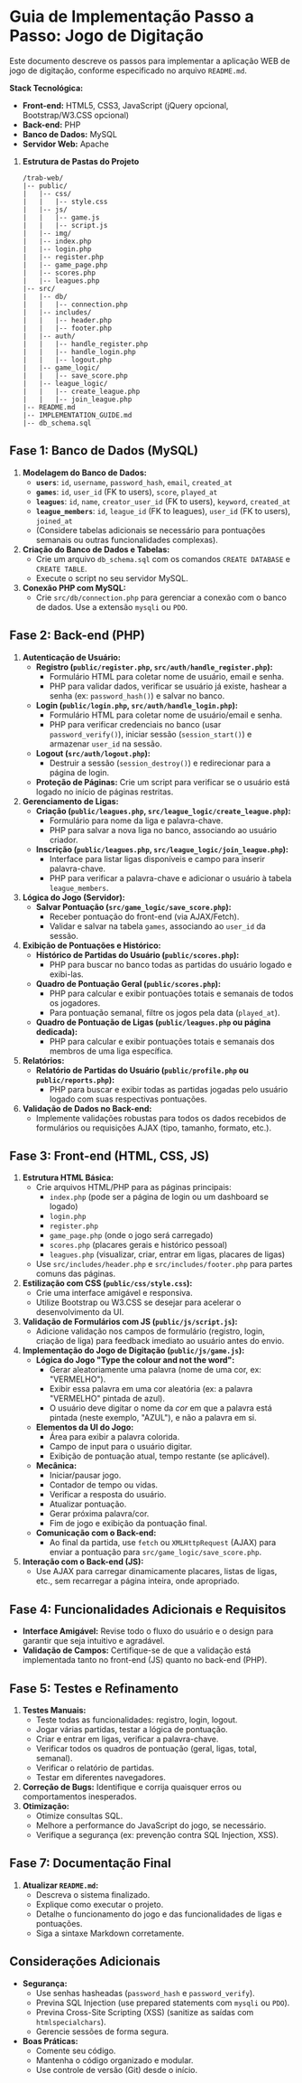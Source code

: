# Guia de Implementação Passo a Passo: Jogo de Digitação

Este documento descreve os passos para implementar a aplicação WEB de jogo de digitação, conforme especificado no arquivo `README.md`.

**Stack Tecnológica:**
*   **Front-end:** HTML5, CSS3, JavaScript (jQuery opcional, Bootstrap/W3.CSS opcional)
*   **Back-end:** PHP
*   **Banco de Dados:** MySQL
*   **Servidor Web:** Apache

1.  **Estrutura de Pastas do Projeto**
    ```
    /trab-web/
    |-- public/
    |   |-- css/
    |   |   |-- style.css
    |   |-- js/
    |   |   |-- game.js
    |   |   |-- script.js
    |   |-- img/
    |   |-- index.php
    |   |-- login.php
    |   |-- register.php
    |   |-- game_page.php
    |   |-- scores.php
    |   |-- leagues.php
    |-- src/
    |   |-- db/
    |   |   |-- connection.php
    |   |-- includes/
    |   |   |-- header.php
    |   |   |-- footer.php
    |   |-- auth/
    |   |   |-- handle_register.php
    |   |   |-- handle_login.php
    |   |   |-- logout.php
    |   |-- game_logic/
    |   |   |-- save_score.php
    |   |-- league_logic/
    |   |   |-- create_league.php
    |   |   |-- join_league.php
    |-- README.md
    |-- IMPLEMENTATION_GUIDE.md
    |-- db_schema.sql
    ```

## Fase 1: Banco de Dados (MySQL)

1.  **Modelagem do Banco de Dados:**
    *   **`users`**: `id`, `username`, `password_hash`, `email`, `created_at`
    *   **`games`**: `id`, `user_id` (FK to users), `score`, `played_at`
    *   **`leagues`**: `id`, `name`, `creator_user_id` (FK to users), `keyword`, `created_at`
    *   **`league_members`**: `id`, `league_id` (FK to leagues), `user_id` (FK to users), `joined_at`
    *   (Considere tabelas adicionais se necessário para pontuações semanais ou outras funcionalidades complexas).
2.  **Criação do Banco de Dados e Tabelas:**
    *   Crie um arquivo `db_schema.sql` com os comandos `CREATE DATABASE` e `CREATE TABLE`.
    *   Execute o script no seu servidor MySQL.
3.  **Conexão PHP com MySQL:**
    *   Crie `src/db/connection.php` para gerenciar a conexão com o banco de dados. Use a extensão `mysqli` ou `PDO`.

## Fase 2: Back-end (PHP)

1.  **Autenticação de Usuário:**
    *   **Registro (`public/register.php`, `src/auth/handle_register.php`):**
        *   Formulário HTML para coletar nome de usuário, email e senha.
        *   PHP para validar dados, verificar se usuário já existe, hashear a senha (ex: `password_hash()`) e salvar no banco.
    *   **Login (`public/login.php`, `src/auth/handle_login.php`):**
        *   Formulário HTML para coletar nome de usuário/email e senha.
        *   PHP para verificar credenciais no banco (usar `password_verify()`), iniciar sessão (`session_start()`) e armazenar `user_id` na sessão.
    *   **Logout (`src/auth/logout.php`):**
        *   Destruir a sessão (`session_destroy()`) e redirecionar para a página de login.
    *   **Proteção de Páginas:** Crie um script para verificar se o usuário está logado no início de páginas restritas.
2.  **Gerenciamento de Ligas:**
    *   **Criação (`public/leagues.php`, `src/league_logic/create_league.php`):**
        *   Formulário para nome da liga e palavra-chave.
        *   PHP para salvar a nova liga no banco, associando ao usuário criador.
    *   **Inscrição (`public/leagues.php`, `src/league_logic/join_league.php`):**
        *   Interface para listar ligas disponíveis e campo para inserir palavra-chave.
        *   PHP para verificar a palavra-chave e adicionar o usuário à tabela `league_members`.
3.  **Lógica do Jogo (Servidor):**
    *   **Salvar Pontuação (`src/game_logic/save_score.php`):**
        *   Receber pontuação do front-end (via AJAX/Fetch).
        *   Validar e salvar na tabela `games`, associando ao `user_id` da sessão.
4.  **Exibição de Pontuações e Histórico:**
    *   **Histórico de Partidas do Usuário (`public/scores.php`):**
        *   PHP para buscar no banco todas as partidas do usuário logado e exibi-las.
    *   **Quadro de Pontuação Geral (`public/scores.php`):**
        *   PHP para calcular e exibir pontuações totais e semanais de todos os jogadores.
        *   Para pontuação semanal, filtre os jogos pela data (`played_at`).
    *   **Quadro de Pontuação de Ligas (`public/leagues.php` ou página dedicada):**
        *   PHP para calcular e exibir pontuações totais e semanais dos membros de uma liga específica.
5.  **Relatórios:**
    *   **Relatório de Partidas do Usuário (`public/profile.php` ou `public/reports.php`):**
        *   PHP para buscar e exibir todas as partidas jogadas pelo usuário logado com suas respectivas pontuações.
6.  **Validação de Dados no Back-end:**
    *   Implemente validações robustas para todos os dados recebidos de formulários ou requisições AJAX (tipo, tamanho, formato, etc.).

## Fase 3: Front-end (HTML, CSS, JS)

1.  **Estrutura HTML Básica:**
    *   Crie arquivos HTML/PHP para as páginas principais:
        *   `index.php` (pode ser a página de login ou um dashboard se logado)
        *   `login.php`
        *   `register.php`
        *   `game_page.php` (onde o jogo será carregado)
        *   `scores.php` (placares gerais e histórico pessoal)
        *   `leagues.php` (visualizar, criar, entrar em ligas, placares de ligas)
    *   Use `src/includes/header.php` e `src/includes/footer.php` para partes comuns das páginas.
2.  **Estilização com CSS (`public/css/style.css`):**
    *   Crie uma interface amigável e responsiva.
    *   Utilize Bootstrap ou W3.CSS se desejar para acelerar o desenvolvimento da UI.
3.  **Validação de Formulários com JS (`public/js/script.js`):**
    *   Adicione validação nos campos de formulário (registro, login, criação de liga) para feedback imediato ao usuário antes do envio.
4.  **Implementação do Jogo de Digitação (`public/js/game.js`):**
    *   **Lógica do Jogo "Type the colour and not the word":**
        *   Gerar aleatoriamente uma palavra (nome de uma cor, ex: "VERMELHO").
        *   Exibir essa palavra em uma cor aleatória (ex: a palavra "VERMELHO" pintada de azul).
        *   O usuário deve digitar o nome da *cor* em que a palavra está pintada (neste exemplo, "AZUL"), e não a palavra em si.
    *   **Elementos da UI do Jogo:**
        *   Área para exibir a palavra colorida.
        *   Campo de input para o usuário digitar.
        *   Exibição de pontuação atual, tempo restante (se aplicável).
    *   **Mecânica:**
        *   Iniciar/pausar jogo.
        *   Contador de tempo ou vidas.
        *   Verificar a resposta do usuário.
        *   Atualizar pontuação.
        *   Gerar próxima palavra/cor.
        *   Fim de jogo e exibição da pontuação final.
    *   **Comunicação com o Back-end:**
        *   Ao final da partida, use `fetch` ou `XMLHttpRequest` (AJAX) para enviar a pontuação para `src/game_logic/save_score.php`.
5.  **Interação com o Back-end (JS):**
    *   Use AJAX para carregar dinamicamente placares, listas de ligas, etc., sem recarregar a página inteira, onde apropriado.

## Fase 4: Funcionalidades Adicionais e Requisitos

*   **Interface Amigável:** Revise todo o fluxo do usuário e o design para garantir que seja intuitivo e agradável.
*   **Validação de Campos:** Certifique-se de que a validação está implementada tanto no front-end (JS) quanto no back-end (PHP).

## Fase 5: Testes e Refinamento

1.  **Testes Manuais:**
    *   Teste todas as funcionalidades: registro, login, logout.
    *   Jogar várias partidas, testar a lógica de pontuação.
    *   Criar e entrar em ligas, verificar a palavra-chave.
    *   Verificar todos os quadros de pontuação (geral, ligas, total, semanal).
    *   Verificar o relatório de partidas.
    *   Testar em diferentes navegadores.
2.  **Correção de Bugs:** Identifique e corrija quaisquer erros ou comportamentos inesperados.
3.  **Otimização:**
    *   Otimize consultas SQL.
    *   Melhore a performance do JavaScript do jogo, se necessário.
    *   Verifique a segurança (ex: prevenção contra SQL Injection, XSS).

## Fase 7: Documentação Final

1.  **Atualizar `README.md`:**
    *   Descreva o sistema finalizado.
    *   Explique como executar o projeto.
    *   Detalhe o funcionamento do jogo e das funcionalidades de ligas e pontuações.
    *   Siga a sintaxe Markdown corretamente.

## Considerações Adicionais

*   **Segurança:**
    *   Use senhas hasheadas (`password_hash` e `password_verify`).
    *   Previna SQL Injection (use prepared statements com `mysqli` ou `PDO`).
    *   Previna Cross-Site Scripting (XSS) (sanitize as saídas com `htmlspecialchars`).
    *   Gerencie sessões de forma segura.
*   **Boas Práticas:**
    *   Comente seu código.
    *   Mantenha o código organizado e modular.
    *   Use controle de versão (Git) desde o início.
